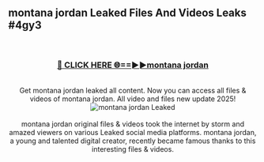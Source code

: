 ## montana jordan Leaked Files And Videos Leaks #4gy3
<br>
<div align="center">
<h3><a href="https://watchclip.my.id/montana jordan" rel="nofollow">🔴 CLICK HERE 🌐==►►montana jordan</a></h3>
<br>
Get montana jordan leaked all content. Now you can access all files & videos of montana jordan. All video and files new update 2025!
<br>
<a href="https://watchclip.my.id/montana jordan" rel="nofollow" data-target="animated-image.originalLink"><img src="https://i.ibb.co.com/WyWwxjT/player-gif2.gif" alt="montana jordan Leaked" style="max-width: 100%; display: inline-block;" data-target="animated-image.originalImage"></a>
<br><br>
montana jordan original files & videos took the internet by storm and amazed viewers on various Leaked social media platforms. montana jordan, a young and talented digital creator, recently became famous thanks to this interesting files & videos.
</div>
<br>